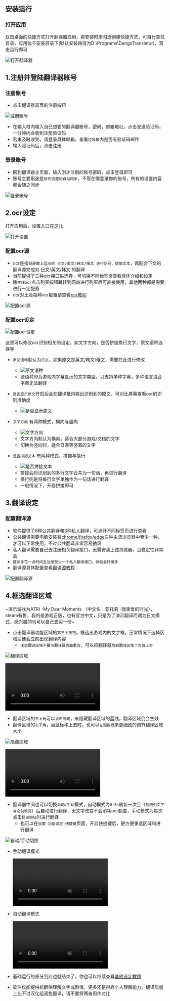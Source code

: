 ## 安装运行
### 打开应用
双击桌面的快捷方式打开翻译器应用，若安装时未勾选创建快捷方式，可自行查找目录，应用位于安装目录下(默认安装路径为D:\Programs\DangoTranslator)，双击运行即可

![打开翻译器](../assets/img/101.webp ':size=50%')

## 1.注册并登陆翻译器账号

### 注册账号
- 点击翻译器首页的注册按钮

![注册账号](../assets/img/103.webp ':size=50%')

- 在输入框内输入自己想要的翻译器账号，密码，邮箱地址，点击发送验证码，一分钟内会收到注册验证码
- 若未及时收到，请登录具体邮箱，查看`垃圾箱`内是否有验证码邮件
- 输入验证码后，点击注册

### 登录账号
- 回到翻译器主页面，输入刚才注册的账号密码，点击登录即可
- 账号主要用途是`软件设置的自动同步`，不管在哪登录你的账号，所有的设置内容都会随之同步

![登录账号](../assets/img/102.webp ':size=50%')

## 2.ocr设定
打开应用后，设置入口在这儿

![打开设置](../assets/img/149.webp ':size=70%')


### 配置ocr源
- ocr是指`将屏幕上显示的 日文/英文/韩文/俄文 进行识别，提取文本`，再配合下文的翻译源完成对 日文/英文/韩文 的翻译
- 当前提供了三种ocr接口供选择，可切换不同标签页查看具体介绍和设定
- 除`在线ocr`点击购买按钮跳转到网站进行购买后可直接使用，其他两种都是需要进行一定配置
- ocr对比及每种ocr配置请查看[ocr教程](/4.0/basic/ocr)

![配置ocr源](../assets/img/150.webp ':size=50%')

### 配置ocr设定
![配置ocr设定](../assets/img/151.webp ':size=50%')

这里可以修改ocr识别相关的设定，如文字方向，是否拼接换行文字，原文语种选择等

- `原文语种`默认为`日文`，如果原文是英文/韩文/俄文，需要在此进行修改
  - ![原文语种](../assets/img/135-1.webp ':size=30%')
  - 源语种即为游戏内字幕显示的文字类型，只支持单种字幕，多种语言混合字幕无法翻译

- `是否显示原文`开启后会在翻译框内输出识别到的原文，可对比屏幕查看ocr的识别准确度
  - ![是否显示原文](../assets/img/135-2.webp ':size=30%')

- `文字方向` 有两种模式，横向与竖向
  - ![文字方向](../assets/img/135-3.webp ':size=30%')
  - 文字方向默认为横向，适合大部分游戏/文档的文字
  - 切换为竖向时，适合日漫等竖着的文字

- `是否拼接文本` 有两种模式，拼接与换行
  - ![是否拼接文本](../assets/img/135-4.webp ':size=30%')
  - 拼接会将识别到的多行文字合并为一句话，再进行翻译
  - 换行则是将每行文字单独作为一句话进行翻译
  - 一般情况下，开启拼接即可

  
## 3.翻译设定
### 配置翻译源
- 软件提供了6种公共翻译和3种私人翻译，可点开不同标签页进行查看
- 公共翻译需要电脑安装有[chrome](https://www.google.cn/chrome/index.html)/[firefox](https://www.mozilla.org/zh-CN/firefox/)/[edge](https://www.microsoft.com/zh-cn/edge)三种主流浏览器中至少一种，才可以正常使用，不过公共翻译非常容易抽风
- 私人翻译需要自己去注册相关翻译接口，无需安装上述浏览器，且稳定性非常高
- `建议多花一点时间去注册至少一个私人翻译接口，体验会好很多`
- 翻译源具体配置查看[翻译源教程](/4.0/basic/translate)

![配置翻译源](../assets/img/136.webp ':size=50%')

## 4.框选翻译区域
~演示游戏为ATRI -My Dear Moments （中文名：亚托莉 -我挚爱的时光），steam有售，我的是游戏正版，也有官方中文，只是为了演示翻译而调为日文模式，感兴趣的也可以自己去买一份~
- 点击翻译器功能区域的`第三个按钮`，框选出游戏内的文字框，正常情况下选择区域后便会立刻出现翻译内容
  - `注意翻译区域不要与翻译器页面重合`，可以把翻译器`放到翻译区域下方或上方`

![翻译区域](../assets/img/43.webp ':size=70%')

![框选演示](../assets/gif/框选演示.webm ':size=70%')


- 翻译区域的`右上角`可以`点击隐藏`，来隐藏翻译区域的蓝线，翻译区域仍会生效
- 翻译区域的`右下角`，当鼠标移上去时，也可以`左键拖拽`来更细致的调节翻译区域大小

![隐藏区域](../assets/img/44.webp ':size=70%')

![框选演示](../assets/gif/框选边框调节隐藏.webm ':size=70%')

- 翻译器中间也可以切换`自动/手动`模式，自动模式为`0.5s`刷新一次且（`检测到文字与之前改变`）后自动进行翻译，无文字改变不会消耗ocr额度，手动模式为每次点击`翻译按钮`时进行翻译
  - 也可以在`设置-功能设定-快捷键`页面，开启快捷键后，更方便重选区域和进行翻译

![自动/手动切换](../assets/img/45.webp ':size=70%')

 - 手动翻译模式

   ![手动翻译](../assets/gif/手动翻译.webm ':size=50%')

 - 自动翻译模式

   ![自动翻译](../assets/gif/自动翻译.webm ':size=50%')

- 基础运行的部分到此也就结束了，你也可以继续查看[其他设定教程](/4.0/basic/else)

- 软件仅能提供机翻供理解文字或剧情，更多还是得靠个人理解能力，翻译质量上比不过汉化组润色翻译，请不要将两者用作对比